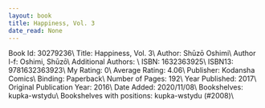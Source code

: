 ```yaml
---
layout: book
title: Happiness, Vol. 3
date_read: None
---
```


Book Id: 30279236\ 
Title: Happiness, Vol. 3\ 
Author: Shūzō Oshimi\ 
Author l-f: Oshimi, Shūzō\ 
Additional Authors: \ 
ISBN: 1632363925\ 
ISBN13: 9781632363923\ 
My Rating: 0\ 
Average Rating: 4.06\ 
Publisher: Kodansha Comics\ 
Binding: Paperback\ 
Number of Pages: 192\ 
Year Published: 2017\ 
Original Publication Year: 2016\ 
Date Added: 2020/11/08\ 
Bookshelves: kupka-wstydu\ 
Bookshelves with positions: kupka-wstydu (#2008)\ 

